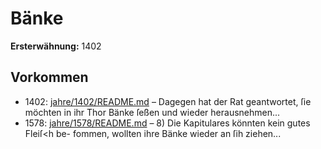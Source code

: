 # Bänke

**Ersterwähnung:** 1402

## Vorkommen
- 1402: [jahre/1402/README.md](../jahre/1402/README.md) – Dagegen hat der Rat geantwortet, ſie möchten
in ihr Thor Bänke ſeßen und wieder herausnehmen...
- 1578: [jahre/1578/README.md](../jahre/1578/README.md) – 8) Die Kapitulares könnten kein gutes Fleiſ<h be-
fommen, wollten ihre Bänke wieder an ſih ziehen...
